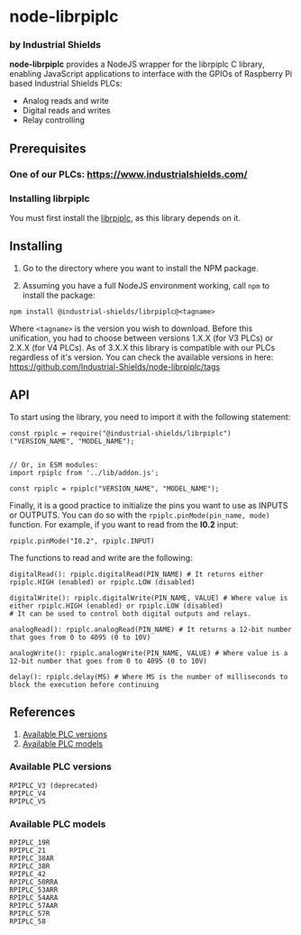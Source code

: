 # node-librpiplc

### by Industrial Shields
**node-librpiplc** provides a NodeJS wrapper for the librpiplc C library, enabling JavaScript applications to interface with the GPIOs of Raspberry Pi based Industrial Shields PLCs:
* Analog reads and write
* Digital reads and writes
* Relay controlling



## Prerequisites

### One of our PLCs: https://www.industrialshields.com/


### Installing librpiplc

You must first install the [librpiplc](https://github.com/Industrial-Shields/librpiplc), as this library depends on it.



## Installing

1. Go to the directory where you want to install the NPM package.

2. Assuming you have a full NodeJS environment working, call `npm` to install the package:
```
npm install @industrial-shields/librpiplc@<tagname>
```
Where `<tagname>` is the version you wish to download. Before this unification, you had to choose between versions 1.X.X (for V3 PLCs) or 2.X.X (for V4 PLCs). As of 3.X.X this library is compatible with our PLCs regardless of it's version.
You can check the available versions in here: https://github.com/Industrial-Shields/node-librpiplc/tags



## API
To start using the library, you need to import it with the following statement:
```
const rpiplc = require("@industrial-shields/librpiplc")("VERSION_NAME", "MODEL_NAME");


// Or, in ESM modules:
import rpiplc from '../lib/addon.js';

const rpiplc = rpiplc("VERSION_NAME", "MODEL_NAME");
```

Finally, it is a good practice to initialize the pins you want to use as INPUTS or OUTPUTS. You can do so with the `rpiplc.pinMode(pin_name, mode)` function. For example, if you want to read from the **I0.2** input:
```
rpiplc.pinMode("I0.2", rpiplc.INPUT)
```

The functions to read and write are the following:
```
digitalRead(): rpiplc.digitalRead(PIN_NAME) # It returns either rpiplc.HIGH (enabled) or rpiplc.LOW (disabled)

digitalWrite(): rpiplc.digitalWrite(PIN_NAME, VALUE) # Where value is either rpiplc.HIGH (enabled) or rpiplc.LOW (disabled)
# It can be used to control both digital outputs and relays.

analogRead(): rpiplc.analogRead(PIN_NAME) # It returns a 12-bit number that goes from 0 to 4095 (0 to 10V)

analogWrite(): rpiplc.analogWrite(PIN_NAME, VALUE) # Where value is a 12-bit number that goes from 0 to 4095 (0 to 10V)

delay(): rpiplc.delay(MS) # Where MS is the number of milliseconds to block the execution before continuing
```



## References

1. [Available PLC versions](#available-versions)
1. [Available PLC models](#available-models)



### <a name="available-versions"></a>Available PLC versions
```
RPIPLC_V3 (deprecated)
RPIPLC_V4
RPIPLC_V5
```


### <a name="available-models"></a>Available PLC models
```
RPIPLC_19R
RPIPLC_21
RPIPLC_38AR
RPIPLC_38R
RPIPLC_42
RPIPLC_50RRA
RPIPLC_53ARR
RPIPLC_54ARA
RPIPLC_57AAR
RPIPLC_57R
RPIPLC_58
```
